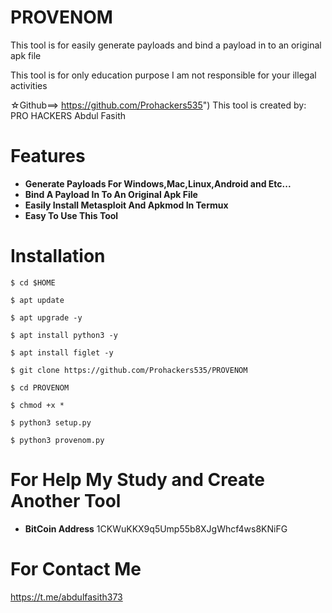 # PROVENOM

This tool is for easily generate payloads and bind a payload in to an original apk file  

This tool is for only education purpose
I am not responsible for your illegal activities

☆Github==> https://github.com/Prohackers535")
This tool is created by:
                     PRO HACKERS
                     Abdul Fasith
# Features 

- **Generate Payloads For Windows,Mac,Linux,Android and Etc...**
- **Bind A Payload In To An Original Apk File**
- **Easily Install Metasploit And Apkmod In Termux**
- **Easy To Use This Tool**



# Installation 

```
$ cd $HOME
```
```
$ apt update
```
```
$ apt upgrade -y
```
```
$ apt install python3 -y
```
```
$ apt install figlet -y
```
```
$ git clone https://github.com/Prohackers535/PROVENOM
```
```
$ cd PROVENOM
```
```
$ chmod +x *
```
```
$ python3 setup.py
```
```
$ python3 provenom.py
```

# For Help My Study and Create Another Tool

- **BitCoin Address**
  1CKWuKKX9q5Ump55b8XJgWhcf4ws8KNiFG



# For Contact Me

  https://t.me/abdulfasith373

